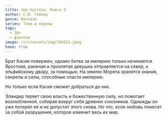 ```yaml
---
title: Зов пустоты. Книга 3
author: С.М. Гейзер
genre: Фэнтези
series: Тени и короны
tags:
  - 18+
  - фэнтези
image: /src/assets/img/394221.jpeg
have: true
---
```

Брат Касии повержен, однако битва за империю только начинается. Яростная, раненая и проклятая девушка отправляется на север, к эльфийскому двору, за помощью. На землях Морета хранятся знания, секреты и силы, способные спасти империю.

Но только если Касия сможет добраться до них.

Эландер теряет свою власть и божественную силу, но помогает возлюбленной, собирая вокруг себя древних союзников. Однажды он уже потерял ее и не допустит этого снова. Но что, если любовь понесет за собой разрушение, которое изменит весь их мир.

